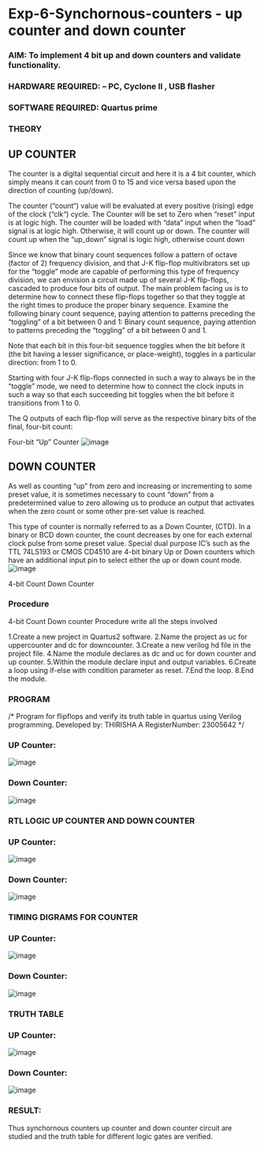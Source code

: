 # Exp-6-Synchornous-counters - up counter and down counter 
### AIM: To implement 4 bit up and down counters and validate  functionality.
### HARDWARE REQUIRED:  – PC, Cyclone II , USB flasher
### SOFTWARE REQUIRED:   Quartus prime
### THEORY 

## UP COUNTER 
The counter is a digital sequential circuit and here it is a 4 bit counter, which simply means it can count from 0 to 15 and vice versa based upon the direction of counting (up/down). 

The counter (“count“) value will be evaluated at every positive (rising) edge of the clock (“clk“) cycle.
The Counter will be set to Zero when “reset” input is at logic high.
The counter will be loaded with “data” input when the “load” signal is at logic high. Otherwise, it will count up or down.
The counter will count up when the “up_down” signal is logic high, otherwise count down

Since we know that binary count sequences follow a pattern of octave (factor of 2) frequency division, and that J-K flip-flop multivibrators set up for the “toggle” mode are capable of performing this type of frequency division, we can envision a circuit made up of several J-K flip-flops, cascaded to produce four bits of output.
The main problem facing us is to determine how to connect these flip-flops together so that they toggle at the right times to produce the proper binary sequence.
Examine the following binary count sequence, paying attention to patterns preceding the “toggling” of a bit between 0 and 1:
Binary count sequence, paying attention to patterns preceding the “toggling” of a bit between 0 and 1.

Note that each bit in this four-bit sequence toggles when the bit before it (the bit having a lesser significance, or place-weight), toggles in a particular direction: from 1 to 0.

Starting with four J-K flip-flops connected in such a way to always be in the “toggle” mode, we need to determine how to connect the clock inputs in such a way so that each succeeding bit toggles when the bit before it transitions from 1 to 0.

The Q outputs of each flip-flop will serve as the respective binary bits of the final, four-bit count:

Four-bit “Up” Counter
![image](https://user-images.githubusercontent.com/36288975/169644758-b2f4339d-9532-40c5-af40-8f4f8c942e2c.png)


## DOWN COUNTER 

As well as counting “up” from zero and increasing or incrementing to some preset value, it is sometimes necessary to count “down” from a predetermined value to zero allowing us to produce an output that activates when the zero count or some other pre-set value is reached.

This type of counter is normally referred to as a Down Counter, (CTD). In a binary or BCD down counter, the count decreases by one for each external clock pulse from some preset value. Special dual purpose IC’s such as the TTL 74LS193 or CMOS CD4510 are 4-bit binary Up or Down counters which have an additional input pin to select either the up or down count mode.
![image](https://user-images.githubusercontent.com/36288975/169644844-1a14e123-7228-4ed8-81a9-eb937dff4ac8.png)


4-bit Count Down Counter
### Procedure
4-bit Count Down counter Procedure write all the steps involved

1.Create a new project in Quartus2 software.
2.Name the project as uc for uppercounter and dc for downcounter.
3.Create a new verilog hd file in the project file.
4.Name the module declares as dc and uc for down counter and up counter.
5.Within the module declare input and output variables.
6.Create a loop using if-else with condition parameter as reset.
7.End the loop.
8.End the module.

### PROGRAM 
/*
Program for flipflops  and verify its truth table in quartus using Verilog programming.
Developed by: THIRISHA A
RegisterNumber: 23005642
*/
### UP Counter:
![image](https://github.com/thirisha-0610/Exp-7-Synchornous-counters-/assets/149347494/b7fb8021-63fd-47b2-95c4-a8eda404623c)

### Down Counter:
![image](https://github.com/thirisha-0610/Exp-7-Synchornous-counters-/assets/149347494/6c1e0c80-a010-47ab-b3ce-71c3fb929e08)

### RTL LOGIC UP COUNTER AND DOWN COUNTER  

### UP Counter:
![image](https://github.com/thirisha-0610/Exp-7-Synchornous-counters-/assets/149347494/b9f13c87-5279-47bb-932a-801838147e13)

### Down Counter:
![image](https://github.com/thirisha-0610/Exp-7-Synchornous-counters-/assets/149347494/8303135f-06da-4dff-996e-095396420e82)

### TIMING DIGRAMS FOR COUNTER  

### UP Counter:
![image](https://github.com/thirisha-0610/Exp-7-Synchornous-counters-/assets/149347494/5f7d94e4-a369-4c9b-8bb8-a789c9510eae)

### Down Counter:
![image](https://github.com/thirisha-0610/Exp-7-Synchornous-counters-/assets/149347494/576f299f-afd9-4836-89cb-82d02d7d44ef)

### TRUTH TABLE 

### UP Counter:
![image](https://github.com/thirisha-0610/Exp-7-Synchornous-counters-/assets/149347494/46c8eccc-70b5-4e34-99b2-b6847a3bb9e2)

### Down Counter:
![image](https://github.com/thirisha-0610/Exp-7-Synchornous-counters-/assets/149347494/1f714459-4148-4121-a2d5-dd5f9e7f2822)

### RESULT:
Thus synchornous counters up counter and down counter circuit are studied and the truth table for different logic gates are verified.
